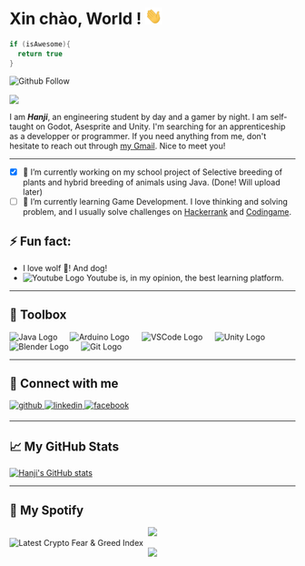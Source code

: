 <h1> Xin chào, World ! <img src="https://raw.githubusercontent.com/ABSphreak/ABSphreak/master/gifs/Hi.gif" width="30px"></h1>

```java
if (isAwesome){
  return true
}
```
![Github Follow](https://img.shields.io/github/followers/hans-min?style=social)

<img src="https://komarev.com/ghpvc/?username=hans-min&&style=flat-square" align="center" />
</div>  

I am ***Hanji***, an engineering student by day and a gamer by night. I am self-taught on Godot, Asesprite and Unity. I'm searching for an apprenticeship as a developper or programmer. If you need anything from me, don't hesitate to reach out through <a href="mailto:kaitothedraggy@gmail.com"> my Gmail</a>.
Nice to meet you!

---

- [x] 🔭 I’m currently working on my school project of Selective breeding of plants and hybrid breeding of animals using Java. (Done! Will upload later)
- [ ] 🌱 I’m currently learning Game Development. I love thinking and solving problem, and I usually solve challenges on [Hackerrank](https://www.hackerrank.com/HansMin) and [Codingame](https://www.codingame.com/profile/db06ffcc4d050af98f3ebf2ed06358c87250861). 

## ⚡ Fun fact:
-  I love wolf 🐺! And dog! 
  - <img src="https://cdn.worldvectorlogo.com/logos/youtube-3.svg" alt="Youtube Logo" width="20" height="20"/> Youtube is, in my opinion, the best learning platform.
---
## 🧰 Toolbox
<img src="https://cdn.worldvectorlogo.com/logos/java-4.svg" alt="Java Logo" width="60" height="60"/> &emsp;   <img src="https://cdn.worldvectorlogo.com/logos/arduino-1.svg" alt="Arduino Logo" width="60" height="60"/>  &emsp;   <img src="https://cdn.worldvectorlogo.com/logos/visual-studio-code-1.svg" alt="VSCode Logo" width="60" height="60"/>   &emsp;  <img src="https://cdn.worldvectorlogo.com/logos/unity-69.svg" alt="Unity Logo" width="60" height="60"/>  &emsp;   <img src="https://cdn.worldvectorlogo.com/logos/blender-2.svg" alt="Blender Logo" width="70" height="70"/> &emsp;   <img src="https://cdn.worldvectorlogo.com/logos/git-icon.svg" alt="Git Logo" width="60" height="60"/>



---
## 💬 Connect with me  
<a href="https://github.com/hans-min" target="_blank">
<img src=https://img.shields.io/badge/github-%2324292e.svg?&style=for-the-badge&logo=github&logoColor=white alt=github style="margin-bottom: 5px;" />
</a>
<a href="https://linkedin.com/in/hans-min-4510471" target="_blank">
<img src=https://img.shields.io/badge/linkedin-%231E77B5.svg?&style=for-the-badge&logo=linkedin&logoColor=white alt=linkedin style="margin-bottom: 5px;" />
</a>
<a href="https://www.facebook.com/Hanji4510471" target="_blank">
<img src=https://img.shields.io/badge/facebook-%232E87FB.svg?&style=for-the-badge&logo=facebook&logoColor=white alt=facebook style="margin-bottom: 5px;" />
</a>  

---

## &#x1f4c8; My GitHub Stats

[![Hanji's GitHub stats](https://github-readme-stats.vercel.app/api?username=hans-min&theme=tokyonight)](https://github.com/anuraghazra/github-readme-stats)

---
## :musical_note: My Spotify
<div align="center"><img src="https://spotify-github-profile.vercel.app/api/view?uid=meehees&cover_image=true&theme=default" /></div>  

<img src="https://alternative.me/crypto/fear-and-greed-index.png" alt="Latest Crypto Fear & Greed Index" />

<br/>  
<div align="center"><img src="https://camo.githubusercontent.com/7998890254268d8ed476c9f66d3fa59d21dd354d2090036083c82af4cda2a0eb/68747470733a2f2f666f7274686562616467652e636f6d2f696d616765732f6261646765732f6275696c742d776974682d6c6f76652e737667"/></div>  


  

